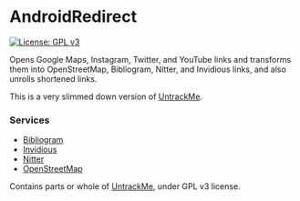 # AndroidRedirect

[![License: GPL v3](https://img.shields.io/badge/License-GPL%20v3-blue.svg)](https://www.gnu.org/licenses/gpl-3.0)

Opens Google Maps, Instagram, Twitter, and YouTube links and transforms them into OpenStreetMap,
Bibliogram, Nitter, and Invidious links, and also unrolls shortened links.

This is a very slimmed down version of [UntrackMe](https://fedilab.app/wiki/untrackme/).

### Services
- [Bibliogram](https://bibliogram.art/)
- [Invidious](https://github.com/iv-org/invidious)
- [Nitter](https://nitter.net/)
- [OpenStreetMap](https://www.openstreetmap.org/)


Contains parts or whole of [UntrackMe](https://fedilab.app/wiki/untrackme/), under GPL v3 license.

